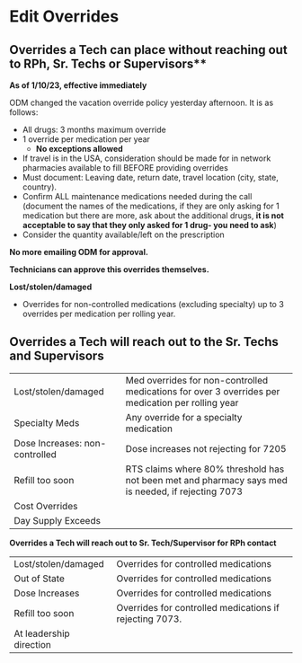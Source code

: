 # Edit Overrides

## Overrides a Tech can place without reaching out to RPh, Sr. Techs or Supervisors**

**As of 1/10/23, effective immediately**

ODM changed the vacation override policy yesterday afternoon. It is as follows:   

- All drugs: 3 months maximum override  
- 1 override per medication per year  
    - **No exceptions allowed** 
- If travel is in the USA, consideration should be made for in network pharmacies available to fill BEFORE providing overrides
- Must document: Leaving date, return date, travel location (city, state, country).
- Confirm ALL maintenance medications needed during the call (document the names of the medications, if they are only asking for 1 medication but there are more, ask about the additional drugs, **it is not acceptable to say that they only asked for 1 drug- you need to ask**)
- Consider the quantity available/left on the prescription 

**No more emailing ODM for approval.**

**Technicians can approve this overrides themselves.**


**Lost/stolen/damaged** 
- Overrides for non-controlled medications (excluding specialty) up to 3 overrides per medication per rolling year.

## Overrides a Tech will reach out to the Sr. Techs and Supervisors

| | |
| :--- | :--- |
| Lost/stolen/damaged | Med overrides for non-controlled medications for over 3 overrides per medication per rolling year |
| Specialty Meds | Any override for a specialty medication |
| Dose Increases: non-controlled | Dose increases not rejecting for 7205 |
| Refill too soon | RTS claims where 80% threshold has not been met and pharmacy says med is needed, if rejecting 7073 |
| Cost Overrides | |
| Day Supply Exceeds | |

**Overrides a Tech will reach out to Sr. Tech/Supervisor for RPh contact**

| | |
| :--- | :--- |
| Lost/stolen/damaged | Overrides for controlled medications |
| Out of State | Overrides for controlled medications |
| Dose Increases | Overrides for controlled medications |
| Refill too soon | Overrides for controlled medications if rejecting 7073. |
| At leadership direction | |
